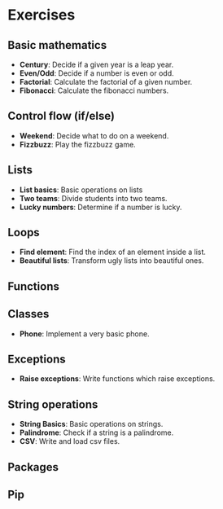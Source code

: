 Exercises
=========


## Basic mathematics

- **Century**: Decide if a given year is a leap year.
- **Even/Odd**: Decide if a number is even or odd.
- **Factorial**: Calculate the factorial of a given number.
- **Fibonacci**: Calculate the fibonacci numbers.


## Control flow (if/else)

- **Weekend**: Decide what to do on a weekend.
- **Fizzbuzz**: Play the fizzbuzz game.


## Lists

- **List basics**: Basic operations on lists
- **Two teams**: Divide students into two teams.
- **Lucky numbers**: Determine if a number is lucky.


## Loops
- **Find element**: Find the index of an element inside a list.
- **Beautiful lists**:  Transform ugly lists into beautiful ones. 


## Functions


## Classes
- **Phone**: Implement a very basic phone.


## Exceptions

- **Raise exceptions**: Write functions which raise exceptions.


## String operations

- **String Basics**: Basic operations on strings.
- **Palindrome**: Check if a string is a palindrome.
- **CSV**: Write and load csv files.


## Packages


## Pip
